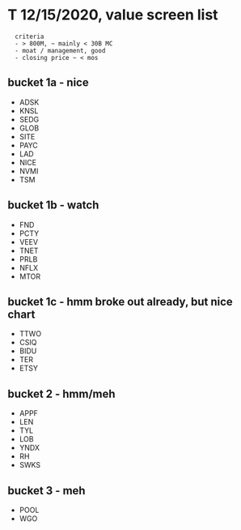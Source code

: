# T 12/15/2020, value screen list
```
  criteria
  - > 800M, ~ mainly < 30B MC
  - moat / management, good
  - closing price ~ < mos

```

## bucket 1a - nice
- ADSK
- KNSL
- SEDG
- GLOB
- SITE
- PAYC
- LAD
- NICE
- NVMI
- TSM

## bucket 1b - watch
- FND
- PCTY
- VEEV
- TNET
- PRLB
- NFLX
- MTOR

## bucket 1c - hmm broke out already, but nice chart
- TTWO
- CSIQ
- BIDU
- TER
- ETSY

## bucket 2 - hmm/meh
- APPF
- LEN
- TYL
- LOB
- YNDX
- RH
- SWKS

## bucket 3 - meh
- POOL
- WGO
